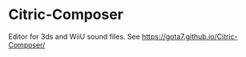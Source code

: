 # Citric-Composer
Editor for 3ds and WiiU sound files.
See https://gota7.github.io/Citric-Composer/
